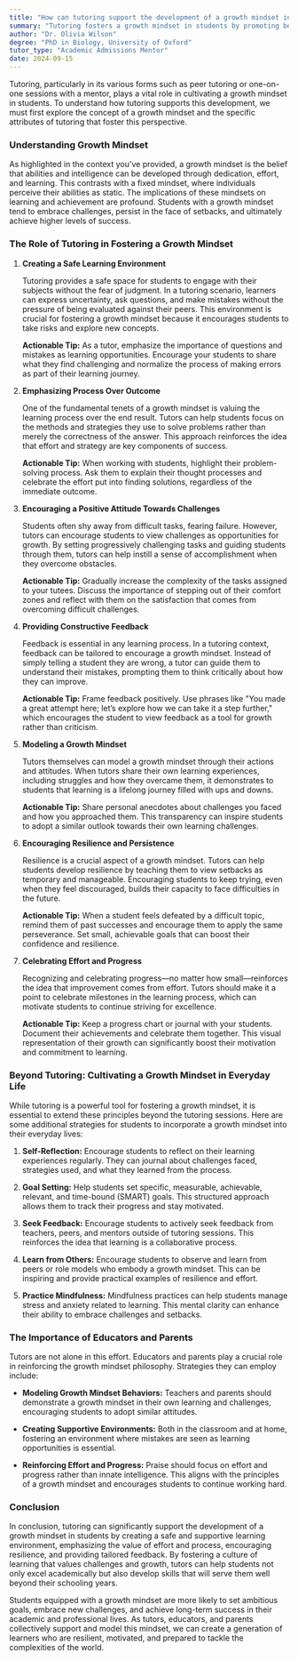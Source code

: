 ```yaml
---
title: "How can tutoring support the development of a growth mindset in students?"
summary: "Tutoring fosters a growth mindset in students by promoting belief in development through effort, enhancing learning and adaptability."
author: "Dr. Olivia Wilson"
degree: "PhD in Biology, University of Oxford"
tutor_type: "Academic Admissions Mentor"
date: 2024-09-15
---
```


Tutoring, particularly in its various forms such as peer tutoring or one-on-one sessions with a mentor, plays a vital role in cultivating a growth mindset in students. To understand how tutoring supports this development, we must first explore the concept of a growth mindset and the specific attributes of tutoring that foster this perspective.

### Understanding Growth Mindset

As highlighted in the context you've provided, a growth mindset is the belief that abilities and intelligence can be developed through dedication, effort, and learning. This contrasts with a fixed mindset, where individuals perceive their abilities as static. The implications of these mindsets on learning and achievement are profound. Students with a growth mindset tend to embrace challenges, persist in the face of setbacks, and ultimately achieve higher levels of success.

### The Role of Tutoring in Fostering a Growth Mindset

1. **Creating a Safe Learning Environment**

   Tutoring provides a safe space for students to engage with their subjects without the fear of judgment. In a tutoring scenario, learners can express uncertainty, ask questions, and make mistakes without the pressure of being evaluated against their peers. This environment is crucial for fostering a growth mindset because it encourages students to take risks and explore new concepts.

   **Actionable Tip:** As a tutor, emphasize the importance of questions and mistakes as learning opportunities. Encourage your students to share what they find challenging and normalize the process of making errors as part of their learning journey.

2. **Emphasizing Process Over Outcome**

   One of the fundamental tenets of a growth mindset is valuing the learning process over the end result. Tutors can help students focus on the methods and strategies they use to solve problems rather than merely the correctness of the answer. This approach reinforces the idea that effort and strategy are key components of success.

   **Actionable Tip:** When working with students, highlight their problem-solving process. Ask them to explain their thought processes and celebrate the effort put into finding solutions, regardless of the immediate outcome.

3. **Encouraging a Positive Attitude Towards Challenges**

   Students often shy away from difficult tasks, fearing failure. However, tutors can encourage students to view challenges as opportunities for growth. By setting progressively challenging tasks and guiding students through them, tutors can help instill a sense of accomplishment when they overcome obstacles.

   **Actionable Tip:** Gradually increase the complexity of the tasks assigned to your tutees. Discuss the importance of stepping out of their comfort zones and reflect with them on the satisfaction that comes from overcoming difficult challenges.

4. **Providing Constructive Feedback**

   Feedback is essential in any learning process. In a tutoring context, feedback can be tailored to encourage a growth mindset. Instead of simply telling a student they are wrong, a tutor can guide them to understand their mistakes, prompting them to think critically about how they can improve.

   **Actionable Tip:** Frame feedback positively. Use phrases like "You made a great attempt here; let’s explore how we can take it a step further," which encourages the student to view feedback as a tool for growth rather than criticism.

5. **Modeling a Growth Mindset**

   Tutors themselves can model a growth mindset through their actions and attitudes. When tutors share their own learning experiences, including struggles and how they overcame them, it demonstrates to students that learning is a lifelong journey filled with ups and downs.

   **Actionable Tip:** Share personal anecdotes about challenges you faced and how you approached them. This transparency can inspire students to adopt a similar outlook towards their own learning challenges.

6. **Encouraging Resilience and Persistence**

   Resilience is a crucial aspect of a growth mindset. Tutors can help students develop resilience by teaching them to view setbacks as temporary and manageable. Encouraging students to keep trying, even when they feel discouraged, builds their capacity to face difficulties in the future.

   **Actionable Tip:** When a student feels defeated by a difficult topic, remind them of past successes and encourage them to apply the same perseverance. Set small, achievable goals that can boost their confidence and resilience.

7. **Celebrating Effort and Progress**

   Recognizing and celebrating progress—no matter how small—reinforces the idea that improvement comes from effort. Tutors should make it a point to celebrate milestones in the learning process, which can motivate students to continue striving for excellence.

   **Actionable Tip:** Keep a progress chart or journal with your students. Document their achievements and celebrate them together. This visual representation of their growth can significantly boost their motivation and commitment to learning.

### Beyond Tutoring: Cultivating a Growth Mindset in Everyday Life

While tutoring is a powerful tool for fostering a growth mindset, it is essential to extend these principles beyond the tutoring sessions. Here are some additional strategies for students to incorporate a growth mindset into their everyday lives:

1. **Self-Reflection:** Encourage students to reflect on their learning experiences regularly. They can journal about challenges faced, strategies used, and what they learned from the process.

2. **Goal Setting:** Help students set specific, measurable, achievable, relevant, and time-bound (SMART) goals. This structured approach allows them to track their progress and stay motivated.

3. **Seek Feedback:** Encourage students to actively seek feedback from teachers, peers, and mentors outside of tutoring sessions. This reinforces the idea that learning is a collaborative process.

4. **Learn from Others:** Encourage students to observe and learn from peers or role models who embody a growth mindset. This can be inspiring and provide practical examples of resilience and effort.

5. **Practice Mindfulness:** Mindfulness practices can help students manage stress and anxiety related to learning. This mental clarity can enhance their ability to embrace challenges and setbacks.

### The Importance of Educators and Parents

Tutors are not alone in this effort. Educators and parents play a crucial role in reinforcing the growth mindset philosophy. Strategies they can employ include:

- **Modeling Growth Mindset Behaviors:** Teachers and parents should demonstrate a growth mindset in their own learning and challenges, encouraging students to adopt similar attitudes.

- **Creating Supportive Environments:** Both in the classroom and at home, fostering an environment where mistakes are seen as learning opportunities is essential.

- **Reinforcing Effort and Progress:** Praise should focus on effort and progress rather than innate intelligence. This aligns with the principles of a growth mindset and encourages students to continue working hard.

### Conclusion

In conclusion, tutoring can significantly support the development of a growth mindset in students by creating a safe and supportive learning environment, emphasizing the value of effort and process, encouraging resilience, and providing tailored feedback. By fostering a culture of learning that values challenges and growth, tutors can help students not only excel academically but also develop skills that will serve them well beyond their schooling years.

Students equipped with a growth mindset are more likely to set ambitious goals, embrace new challenges, and achieve long-term success in their academic and professional lives. As tutors, educators, and parents collectively support and model this mindset, we can create a generation of learners who are resilient, motivated, and prepared to tackle the complexities of the world.
    
